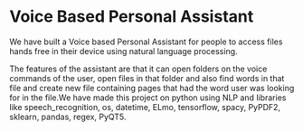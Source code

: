 # Voice Based Personal Assistant

We have built a Voice based Personal Assistant for people to access files hands free in their device using natural language processing.

The features of the assistant are that it can open folders on the voice commands of the user, open files in that folder and also find words in that file and create new file containing pages that had the word user was looking for in the file.We have made this project on python using NLP and libraries like speech_recognition, os, datetime, ELmo, tensorflow, spacy, PyPDF2, sklearn, pandas, regex, PyQT5. 
